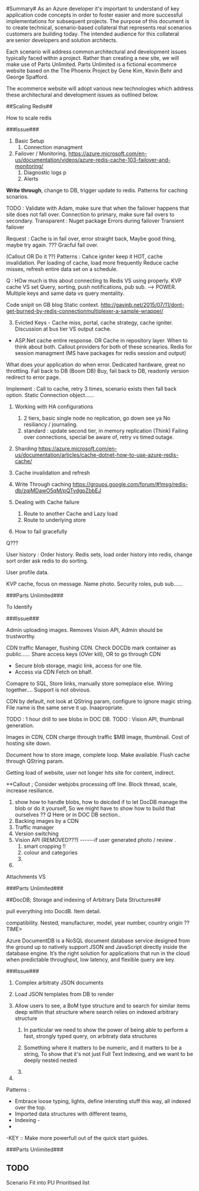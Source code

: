 #Summary#
As an Azure developer it's important to understand of key application code concepts in order to foster easier and more successful implementations for subsequent projects. The purpose of this document is to create technical, scenario-based collateral that represents real scenarios customers are building today. The intended audience for this collateral are senior developers and solution architects.

Each scenario will address common architectural and development issues typically faced within a project. Rather than creating a new site, we will make use of Parts Unlimited. Parts Unlimited is a fictional ecommerce website based on the The Phoenix Project by Gene Kim, Kevin Behr and George Spafford. 

The ecommerce website will adopt various new technologies which address these architectural and development issues as outlined below.
 
##Scaling Redis##

How to scale redis

###Issue###

1. Basic Setup 
	1. Connection managment
1. Failover / Monitoring, https://azure.microsoft.com/en-us/documentation/videos/azure-redis-cache-103-failover-and-monitoring/
	1. Diagnostic logs p
	2. Alerts


**Write through**, change to DB, trigger update to redis. Patterns for caching scnarios.

TODO : Validate with Adam, make sure that when the failover happens that site does not fall over.
Connection to primary, make sure fail overs to secondary.
Transparent : Nuget package
Errors during failover
Transient failover

Request : Cache is in fail over, error straight back, Maybe good thing, maybe try again. ???
Gracful fail over.

(Callout OR Do it ??) Patterns : Cahce igniter keep it HOT, cache invalidation. Per loading of cache, load more frequently 
Reduce cache misses, refresh entire data set on a schedule.

Q : HOw much is this about connecting to Redis VS using properly.
KVP cache VS set Query, sorting, push notifications, pub sub. --> POWER.
Multiple keys and same data vs query mentality.

Code snipit on GB blog Static context.
http://gavinb.net/2015/07/11/dont-get-burned-by-redis-connectionmultiplexer-a-sample-wrapper/

3. Evicted Keys - Cache miss, portal, cache strategy, cache igniter. 
Discussion at bus tier VS output cache.
- ASP.Net cache entire response. OR Cache in repository layer.
When to think about both. Callout providers for both of these scnearios. Redis for session managment 
(MS have packages for redis session and output)

What does your application do when error. Dedicated hardware, great no throttling. Fall back to DB (Boom DB)
Buy, fail back to DB, readonly version redirect to error page. 

Implement : Call to cache, retry 3 times, scenario exists then fall back option.
Static Connection object......

1. Working with HA configurations
	1. 2 tiers, basic single node no replication, go down see ya No resiliancy / journaling.
	2. standard : update second tier, in memory replication (Think)
	Failing over connections, special be aware of, retry vs timed outage.
	
1. Sharding https://azure.microsoft.com/en-us/documentation/articles/cache-dotnet-how-to-use-azure-redis-cache/ 
1. Cache invalidation and refresh
1. Write Through caching https://groups.google.com/forum/#!msg/redis-db/zqjMDawO5qM/pQTvdgpZbbEJ 
1. Dealing with Cache failure
	1. Route to another Cache and Lazy load
	1. Route to underlying store
1. How to fail gracefully


Q???

User history : Order history.
Redis sets, load order history into redis, change sort order ask redis to do sorting.

User profile data.

KVP cache, focus on message. Name photo.
Security roles, pub sub......




###Parts Unlimited###

To Identify

###Issue###

Admin uploading images.
Removes Vision API, Admin should be trustworthy.

CDN traffic Manager, flushing CDN.
Check DOCDb mark container as public......
Share access keys (OVer kill), OR to go through CDN

- Secure blob storage, magic link, access for one file.
- Access via CDN
Fetch on bhalf.

Comapre to SQL, Store links, manually store someplace else.
Wiring together.... Support is not obvious.

CDN by default, not look at QString param, configure to ignore magic string. File name is the same serve it up.
Inaapropriate.

TODO : 1 hour drill to see blobs in DOC DB. 
TODO : Vision API, thumbnail generation.

Images in CDN, CDN charge through traffic $MB image, thumbnail.
Cost of hosting site down.

Document how to store image, complete loop.
Make available. Flush cache through QString param.

Getting load of website, user not longer hits site for content, indirect.

**Callout ; Consider webjobs processing off line. Block thread, scale, increase resiliance.


1. show how to handle blobs, how to deicded if to let DocDB manage the blob or do it yourself, So we might have to show how to build that ourselves ?? *Q* Here or in DOC DB section..
1. Backing images by a CDN
1. Traffic manager
1. Version switching
1. Vision API (REMOVED???) ------if user generated photo / review .
	1. smart cropping !!
	2. colour and categories
	3. 
2.  


Attachments VS 



###Parts Unlimited###

##DocDB; Storage and indexing of Arbitrary Data Structures##

pull everything into DocdB.
Item detail.


compatibility.
Nested, manufacturer, model, year number, country origin ?? TIME> 


Azure DocumentDB is a NoSQL document database service designed from the ground up to natively support JSON and JavaScript directly inside the database engine. It’s the right solution for applications that run in the cloud when predictable throughput, low latency, and flexible query are key.

###Issue###

1. Complex arbitraty JSON documents
1. Load JSON templates from DB to render
1. Allow users to see, a BoM type structure and to search for similar items deep within that structure
where search relies on indexed arbitrary structure
	1. In particular we need to show the power of being able to perform a fast, strongly typed query, on arbitraty data structures
	2. Something where it matters to be numeric, and it matters to be a string, To show that it's not just Full Text Indexing, and we want to be deeply nested
nested

	3. 

2. 

Patterns :
- Embrace loose typing, lights, define intersting stuff this way, all indexed over the top.
- Imported data structures with different teams, 
- Indexing - 
- 
-KEY ::  Make more powerfull out of the quick start guides. 



###Parts Unlimited###





TODO
----

Scenario
Fit into PU
Prioritised list
